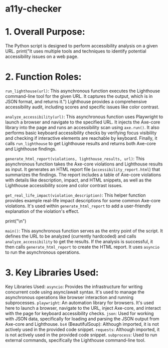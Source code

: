 # a11y-checker
# 1. Overall Purpose:
The Python script is designed to perform accessibility analysis on a given URL.
print("It uses multiple tools and techniques to identify potential accessibility issues on a web page.


# 2. Function Roles:

`run_lighthouse(url)`: This asynchronous function executes the Lighthouse command-line tool for the given URL.
It captures the output, which is in JSON format, and returns it.")
Lighthouse provides a comprehensive accessibility audit, including scores and specific issues like color contrast.


 `analyze_accessibility(url)`: This asynchronous function uses Playwright to launch a browser and navigate to the specified URL.
It injects the Axe-core library into the page and runs an accessibility scan using `axe.run()`.
It also performs basic keyboard accessibility checks by verifying focus visibility and checking if interactive elements are reachable by keyboard.
Finally, it calls `run_lighthouse` to get Lighthouse results and returns both Axe-core and Lighthouse findings.



`generate_html_report(violations, lighthouse_results, url)`: This asynchronous function takes the Axe-core violations and Lighthouse results as input.
It generates an HTML report file (`accessibility_report.html`) that summarizes the findings.
The report includes a table of Axe-core violations with details like description, impact, and HTML snippets, as well as the Lighthouse accessibility score and color contrast issues.

`get_real_life_impact(violation_description)`: This helper function provides example real-life impact descriptions for some common Axe-core violations.
It's used within `generate_html_report` to add a user-friendly explanation of the violation's effect.

print("\n")

`main()`: This asynchronous function serves as the entry point of the script.
It defines the URL to be analyzed (currently hardcoded) and calls `analyze_accessibility` to get the results.
If the analysis is successful, it then calls `generate_html_report` to create the HTML report.
It uses `asyncio` to run the asynchronous operations.


# 3. Key Libraries Used:
Key Libraries Used:
`asyncio`: Provides the infrastructure for writing concurrent code using async/await syntax. It's used to manage the asynchronous operations like browser interaction and running subprocesses.
`playwright`: An automation library for browsers. It's used here to launch a browser, navigate to the URL, inject Axe-core, and interact with the page for keyboard accessibility checks.
`json`: Used for working with JSON data, specifically for loading and parsing the JSON output from Axe-core and Lighthouse.
`bs4` (BeautifulSoup): Although imported, it is not actively used in the provided code snippet.
`requests`: Although imported, it is not actively used in the provided code snippet.
`subprocess`: Used to run external commands, specifically the Lighthouse command-line tool.
